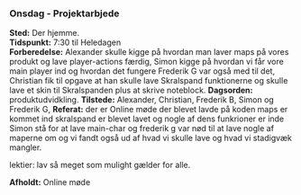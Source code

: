 ### Onsdag - Projektarbjede
**Sted:** Der hjemme.   
**Tidspunkt:** 7:30 til Heledagen   
**Forberedelse:**  Alexander skulle kigge på hvordan man laver maps på vores produkt og lave player-actions færdig, Simon kigge på hvordan vi får vore main player ind og hvordan det fungere Frederik G var også med til det, Christian fik til opgave at han skulle lave Skralspand funktionerne og skulle lave et skin til Skralspanden plus at skrive noteblock.
**Dagsorden:**  produktudvidkling.
**Tilstede:** Alexander, Christian, Frederik B, Simon og Frederik G,
**Referat:** der er Online møde der blevet lavde på koden maps er kommet ind skralspand er blevet lavet og nogle af dens funkrioner er inde Simon stå for at lave main-char og frederik g var nød til at lave nogle af maperne om og vi fandt også ud af hvad vi skulle lave og hvad vi stadigvæk mangler.

lektier: lav så meget som mulight gælder for alle.

**Afholdt:** Online møde
